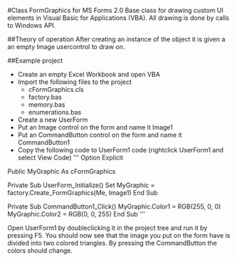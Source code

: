 #Class FormGraphics for MS Forms 2.0
Base class for drawing custom UI elements in Visual Basic for Applications (VBA).
All drawing is done by calls to Windows API.

##Theory of operation
After creating an instance of the object it is given a an empty Image usercontrol
to draw on.


##Example project
* Create an empty Excel Workbook and open VBA
* Import the following files to the project
    - cFormGraphics.cls
    - factory.bas
    - memory.bas
    - enumerations.bas
* Create a new UserForm
* Put an Image control on the form and name it Image1
* Put an CommandButton control on the form and name it CommandButton1
* Copy the following code to UserForm1 code (rightclick UserForm1 and select View Code)
'''
Option Explicit

Public MyGraphic As cFormGraphics

Private Sub UserForm_Initialize()
    Set MyGraphic = factory.Create_FormGraphics(Me, Image1)
End Sub

Private Sub CommandButton1_Click()
    MyGraphic.Color1 = RGB(255, 0, 0)
    MyGraphic.Color2 = RGB(0, 0, 255)
End Sub
'''

Open UserForm1 by doubleclicking it in the project tree and run it by pressing F5.
You should now see that the image you put on the form have is divided into two colored
triangles. By pressing the CommandButton the colors should change.